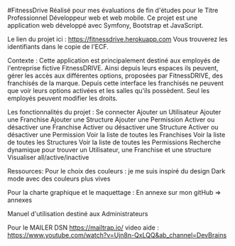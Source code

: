 #FitnessDrive
Réalisé pour mes évaluations de fin d'études pour le Titre Professionnel Développeur web et web mobile.
Ce projet est une application web développé avec Symfony, Bootstrap et JavaScript.

Le lien du projet ici : https://fitnessdrive.herokuapp.com Vous trouverez les identifiants dans le copie de l'ECF.

Contexte : Cette application est principalement destiné aux employés de l'entreprise fictive FitnessDRIVE. Ainsi depuis leurs espaces ils peuvent, gérer les accès aux différentes options, proposées par FitnessDRIVE, des franchisés de la marque. Depuis cette interface les franchisés ne peuvent que voir leurs options activées et les salles qu'ils possèdent. Seul les employés peuvent modifier les droits.

Les fonctionnalités du projet :
Se connecter
Ajouter un Utilisateur
Ajouter une Franchise
Ajouter une Structure
Ajouter une Permission
Activer ou désactiver une Franchise
Activer ou désactiver une Structure
Activer ou désactiver une Permission
Voir la liste de toutes les Franchises
Voir la liste de toutes les Structures
Voir la liste de toutes les Permissions
Recherche dynamique pour trouver un Utilisateur, une Franchise et une structure
Visualiser all/active/inactive

Ressources:
Pour le choix des couleurs : 
    je me suis inspiré du design Dark mode avec des couleurs plus vives

Pour la charte graphique et le maquettage : 
    En annexe sur mon gitHub => annexes

Manuel d'utilisation destiné aux Administrateurs

Pour le MAILER DSN https://mailtrap.io/ video aide : https://www.youtube.com/watch?v=Ujn8n-QxLQQ&ab_channel=DevBrains